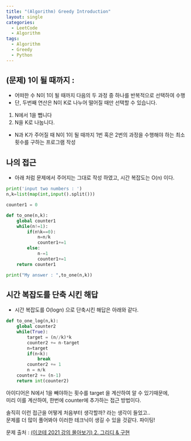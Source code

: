 ```yaml
---
title: "(Algorithm) Greedy Introduction"
layout: single
categories:
  - LeetCode
  - Algorithm
tags:
  - Algorithm
  - Greedy
  - Python
---
```


## **(문제) 1이 될 때까지 :**
- 어떠한 수 N이 1이 될 때까지 다음의 두 과정 중 하나를 반복적으로 선택하여 수행
- 단, 두번째 연산은 N이 K로 나누어 떨어질 때만 선택할 수 있습니다.
1. N에서 1을 뺍니다
2. N을 K로 나눕니다.
- N과 K가 주어질 때 N이 1이 될 때까지 1번 혹은 2번의 과정을 수행해야 하는 최소 횟수를 구하는 프로그램 작성

## 나의 접근
- 아래 처럼 문제에서 주어지는 그대로 작성 하였고, 시간 복잡도는 O(n) 이다.  

```python
print('input two numbers : ')
n,k=list(map(int,input().split()))

counter1 = 0

def to_one(n,k):
    global counter1
    while(n!=1):
        if(n%k==0):
            n=n/k
            counter1+=1
        else:
            n-=1
            counter1+=1
    return counter1

print("My answer : ",to_one(n,k))
```

## 시간 복잡도를 단축 시킨 해답
- 시간 복잡도를 O(logn) 으로 단축시킨 해답은 아래와 같다. 

```python
def to_one_log(n,k):
    global counter2
    while(True):
        target = (n//k)*k
        counter2 += n-target
        n=target
        if(n<k):
            break
        counter2 += 1
        n = n/k
    counter2 += (n-1)
    return int(counter2)
```

아이디어은 N에서 1을 빼야하는 횟수를 target 을 계산하여 알 수 있기때문에,  
미리 이를 계산하여, 한번에 counter에 추가하는 접근 방법이다.

솔직히 이런 접근을 어떻게 처음부터 생각할까? 라는 생각이 들었고..  
문제를 더 많이 풀어봐야 이러한 테크닉이 생길 수 있을 것같다. 파이팅!

문제 출처 : [(이코테 2021 강의 몰아보기) 2. 그리디 & 구현](https://youtu.be/2zjoKjt97vQ?si=zkHOFrDdLCFlHqPK&t=689)
